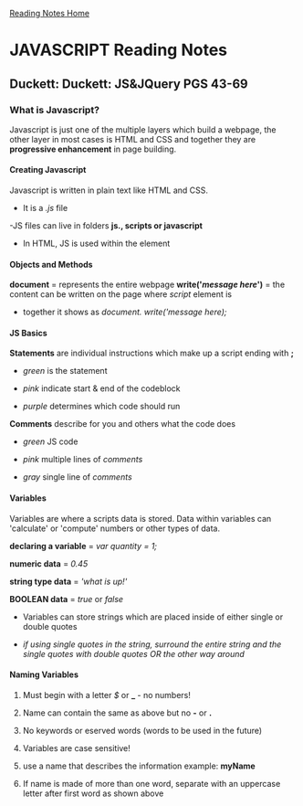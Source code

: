 [Reading Notes Home](README.md)

# JAVASCRIPT Reading Notes

## Duckett: Duckett: JS&JQuery PGS 43-69 

### What is Javascript?

Javascript is just one of the multiple layers which build a webpage, the other layer in most cases is HTML and CSS and together they are **progressive enhancement** in page building.

#### Creating Javascript

Javascript is written in plain text like HTML and CSS.

- It is a *.js* file

-JS files can live in folders **js., scripts or javascript**

- In HTML, JS is used within the **<script></script>** element

#### Objects and Methods

**document** = represents the entire webpage
**write('*message here*')** = the content can be written on the page where *script* element is

- together it shows as *document. write('message here);*

#### JS Basics

**Statements** are individual instructions which make up a script ending with **;**

- *green* is the statement

- *pink* indicate start & end of the codeblock

- *purple* determines which code should run

**Comments** describe for you and others what the code does

- *green* JS code

- *pink* multiple lines of *comments*

- *gray* single line of *comments*

#### Variables

Variables are where a scripts data is stored. Data within variables can 'calculate' or 'compute' numbers or other types of data.

**declaring a variable** = *var quantity = 1;*

**numeric data** = *0.45*

**string type data** = *'what is up!'*

**BOOLEAN data** = *true* or *false*

- Variables can store strings which are placed inside of either single or double quotes

- *if using single quotes in the string, surround the entire string and the single quotes with double quotes OR the other way around* 

#### Naming Variables

1. Must begin with a letter *$* or **_** - no numbers!

2. Name can contain the same as above but no **-** or **.**

3. No keywords or eserved words (words to be used in the future)

4. Variables are case sensitive! 

5. use a name that describes the information example: **myName**

6. If name is made of more than one word, separate with an uppercase letter after first word as shown above